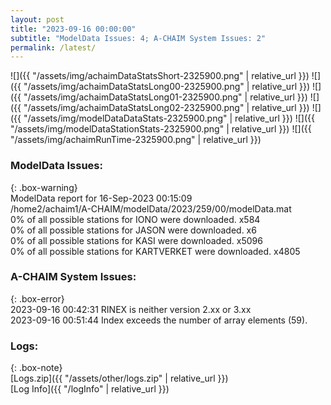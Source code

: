 ```yaml
---
layout: post
title: "2023-09-16 00:00:00"
subtitle: "ModelData Issues: 4; A-CHAIM System Issues: 2"
permalink: /latest/
---
```


![]({{ "/assets/img/achaimDataStatsShort-2325900.png" | relative_url }})
![]({{ "/assets/img/achaimDataStatsLong00-2325900.png" | relative_url }})
![]({{ "/assets/img/achaimDataStatsLong01-2325900.png" | relative_url }})
![]({{ "/assets/img/achaimDataStatsLong02-2325900.png" | relative_url }})
![]({{ "/assets/img/modelDataDataStats-2325900.png" | relative_url }})
![]({{ "/assets/img/modelDataStationStats-2325900.png" | relative_url }})
![]({{ "/assets/img/achaimRunTime-2325900.png" | relative_url }})


### ModelData Issues:  
  
{: .box-warning}  
 ModelData report for 16-Sep-2023 00:15:09   
 /home2/achaim1/A-CHAIM/modelData/2023/259/00/modelData.mat   
 0% of all possible stations for IONO were downloaded. x584   
 0% of all possible stations for JASON were downloaded. x6   
 0% of all possible stations for KASI were downloaded. x5096   
 0% of all possible stations for KARTVERKET were downloaded. x4805   
  
### A-CHAIM System Issues:  
  
{: .box-error}  
2023-09-16 00:42:31 RINEX is neither version 2.xx or 3.xx  
2023-09-16 00:51:44 Index exceeds the number of array elements (59).  

### Logs:  
  
{: .box-note}  
[Logs.zip]({{ "/assets/other/logs.zip" | relative_url }})  
[Log Info]({{ "/logInfo" | relative_url }})  
